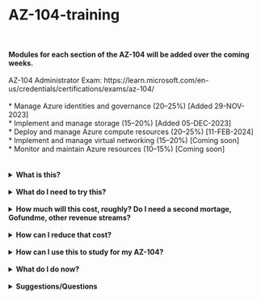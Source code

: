# AZ-104-training<br>
<br>
<br>
<B>Modules for each section of the AZ-104 will be added over the coming weeks.</B><br>
<br>
AZ-104 Administrator Exam: https://learn.microsoft.com/en-us/credentials/certifications/exams/az-104/<br><br>
* Manage Azure identities and governance (20–25%) [Added 29-NOV-2023] <br>
* Implement and manage storage (15–20%) [Added 05-DEC-2023] <br>
* Deploy and manage Azure compute resources (20–25%) [11-FEB-2024] <br>
* Implement and manage virtual networking (15–20%) [Coming soon] <br>
* Monitor and maintain Azure resources (10–15%) [Coming soon] <br>
<br>
<br>
<details>
<summary><b>What is this?</b></summary>
<br>
The intent is to: <br><br> 
<i>Create a set of Users<br>
Create a Groups<br>
Create a number of Virtual Networks and Subnets<br>
Create a number of Storage Accounts in 3 Regions<br>
Create a number of Network Security Groups<br>
Deploy a number of VM's and VMSS's in 3 Regions<br>
Create a Static Site in 3 Regions<br>
Create 2 Network Peerings between 3 Regions<br> 
Create a Bastion in 1 Region</i><br>
<br>
This is to create a badly configured environment where users would need to apply the knowledge gained from AZ-104 to remedy it and improve it. A High-Level Design will find it's way in here soon, so you can see the Resources deployed.<br><br>
This is going to be deployed using TF to allow people to spin it up as needed, and destroy it, without spending hours on building an environment and incurring costs while doing it, and THEN using the environmnet to train in, and keeping it running until they've completed their training because they don't want to tear it all down and manually rebuild it.<br>
<br>
This for now is a VERY rough first-draft, so some of the Terraform Code WILL be re-written to be neater/smoother.<br>
<br>
</details>
<br>
<details>
<summary><b>What do I need to try this?</b></summary><br>
<br>
To use this, you'll need to have the following:<br>
<br><i>
Install Terraform (https://developer.hashicorp.com/terraform/downloads)<br>
Install Visual Studio Code (https://code.visualstudio.com)<br>
Install Github (https://github.com/git-guides/install-git)<br>
Create an Azure Subscription (https://portal.azure.com/)<br>
Install Azure CLI (https://learn.microsoft.com/en-us/cli/azure/install-azure-cli)<br>
An account on the Azure subscription that has an Owner role<br>
</i><br>
</details>
<br>
<details>
<summary><b>How much will this cost, roughly? Do I need a second mortage, Gofundme, other revenue streams?</b></summary>
<br>
I've tried to make this <i>as cheap as possible</i> to run, while giving you the experience of seeing as close to a Real-World scenario as possible.
At the moment, as of Nov 2023, it's costing <b>£9.70</b> to run this setup in a <b>Single Region per day</b>. To run all three Regions, it would cost an <b>estimated £29.10 per day. There are elements that will require a P2 licence for things like MFA, PIM, etc. Where possible, use the free trial for 30 days. But this might be something you'll have to bite down and pay for, for the short period of time you need to use it for.</b>.
<br>
</details>
<br>
<details>
<summary><b>How can I reduce that cost?</b></summary>
<br>
There are several ways to reduce that cost:<br>
1) Sign up to Azure Portal - if it's your first time, you will get a credit of $200 for 30 days. In addition, you'll get to use some resources (At a lower SKU) for free for that month. After that, you may find some resources are still free to use up to 12 months (Some VM's will offer 750 hrs over 12 months, for example). A full list of what's available can be found here: https://azure.microsoft.com/en-gb/pricing/free-services)<br><br>
2) Free Credits - If you have a Visual Studio licence, you will get monthly Azure Credits to use. As of Nov 2023, they are:<br>
<b>Visual Studio Professional</b> - $50 USD<br>
<b>MSDN Platforms</b> - $100<br>
<b>Visual Studio Enterprise</b> - $150<br><br>
3) Azure for Students - Azure for Students offers $100 in Azure Credits to use within 12 months, plus select free services without needing a credit card. To qualify, you need to be 18+ years of age, be on an accredited degree-granting course between 2-4 years, as a full-time student, and apply using your organisation's email address. It's not available for use if you're using an Online Course (Why, I'm not sure. Full-time study is full-time study...) or in professional training from a for-profit organisation. A full list of requirements can be found here: https://azure.microsoft.com/en-us/pricing/offers/ms-azr-0170p/<br><br>
4) Cost Alerting - Setup a Budget, based on how much you're willing to spend. This will be covered during the training (And if you're here, you've likely got an idea on how to do this). This will create a budget for you monthly/quarterly, over a period of time, and will send out alerts if you hit % of your budget. You can also create a Cost Alert based on any sudden increases in your environment.
</details>
<br>
<details>
<summary><b>How can I use this to study for my AZ-104?</b></summary>
<br>
<b>Clone the Repo first</b><br>
1) In Visual Studio, navigate to where you want to store your Github repos. Usually 'CD C:\Users\%YOURNAME%\Desktop\Github' or 'CD C:\Users\%YOURNAME\Github' will do. Just make sure the folder exists first<br>
2) Run 'git clone https://github.com/theangrytech-git/az-104-training.git' to clone the repo to your device.<br>
You should now see a repo appear in Explorer with folders and files relating to this repo.
<br>
<br>
<b>Performing a Terraform Init</b><br>
1) Within Visual Studio's terminal window, run the command 'az login' and sign into your Azure portal when prompted.<br>
2) Select the Subscription that you want to install this to using the following command: 'az account set --subscription "NAMEOFYOURSUBSCRIPTION"'. Once you've done that, run the command 'az account show' and confirm that the subscription displayed matches the one in your Azure portal.<br>
3) Navigate to the repo environment folder using the command 'cd .\az-104-training\environment\' and run the command 'terraform init'. You will now see a message to say 'Terraform initalised'.<br>
4) Perform a Terraform Plan by using `terraform plan -var-file="env.tfvars" -no-color > tfplan.txt`. You will now see a file created called tfplan.txt. You will now see a list of resources that will be created for the first time, but as a rule:<br>
- The `~` symbol is used to represent resources which will be <b>**modified**</b><br>
- The `+` symbol is used to represent resources which are being <b>**created**</b><br>
- The `-` symbol is used to represent resources which are being <b>**destroyed**</b><br>
As this is the first time running this, you should see every resource listed as being created, and nothing being modified or destroyed. If you do, review those resources immediately to confirm what/where/when and why.<br>
5) Perform a Terraform Apply by running the following command: 'terraform apply -var-file="env.tfvars"`. This will run a quick Terraform Plan to confirm what resources are being deployed - once you've reviewed them, type 'yes' and press 'enter'. This will take between 5-10 minutes to fully apply, and at the end of it you'll see a message to say 'Apply complete! Resources: x added, x changed, x destroyed.'<br>
<br>
<br>
<b>Final check</b><br>
1) Log into your Azure portal, and click on 'Resources'.<br>
2) You will now see all of the resources that have been deployed through Terraform.<br>
3) Once you have finished with this, run a 'terraform delete -var-file="env.tfvars"' command and confirm you want to delete all of the resources.<br>
</details>
<br>
<details>
<summary><b>What do I do now?</b></summary><br>
<br>
There will be a series of Readme files for each module - they will contain questions, steps, and things to try out for yourself. They currently sit in the 'environment/1. Exam Questions' folder, there will also be an answer file as well which can be found in the 'environment/2. Exam Answers' folder - so you can try it out for yourself first, and then look at the answer to try out. <br>
<br>
</details>
<br>
<details>
<summary><b>Suggestions/Questions</b></summary><br>
<br>
<B>I've see a problem or am unsure about this task/question, or this is no longer relevant, or why have you done it this way?</B>
This is my first attempt at Terraforming an environment, and combining it with Exam Objectives to help pass an exam.<br>
There may be areas for improvement - and if you spot one, feel free to send it over to me at theangrytech@outlook.com.<br>
I'll update it here for the community to use.<br>
<br>
<b>Why have you written your Terraform Code like this?</b><br>
It's my first major attempt at doing something like this. If you spot a quicker or better way of Terraforming something, drop me a line and I'll take a look.<bR>
I've tried a mixture of things for this one to test them out, so there likely will be better ways of doing some things like utilising local variables better, etc.<br>
I'll revisit the code again further down the line.<br>
</details>
<br>
<br>

